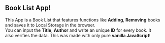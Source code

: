 ## Book List App!  


This App is a Book List that features functions like **Adding**, **Removing** books and saves it to Local Storage in the browser.  
You can input the **Title**, **Author** and write an unique **ID** for every book. It also verifies the data. This was made with only pure **vanilla JavaScript**!  
